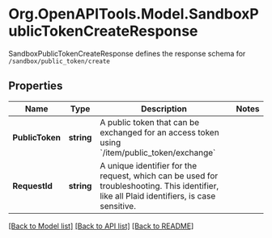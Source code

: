 # Org.OpenAPITools.Model.SandboxPublicTokenCreateResponse
SandboxPublicTokenCreateResponse defines the response schema for `/sandbox/public_token/create`

## Properties

Name | Type | Description | Notes
------------ | ------------- | ------------- | -------------
**PublicToken** | **string** | A public token that can be exchanged for an access token using &#x60;/item/public_token/exchange&#x60; | 
**RequestId** | **string** | A unique identifier for the request, which can be used for troubleshooting. This identifier, like all Plaid identifiers, is case sensitive. | 

[[Back to Model list]](../README.md#documentation-for-models) [[Back to API list]](../README.md#documentation-for-api-endpoints) [[Back to README]](../README.md)

